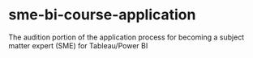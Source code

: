 # sme-bi-course-application
The audition portion of the application process for becoming a subject matter expert (SME) for Tableau/Power BI

